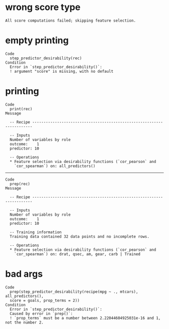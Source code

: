 # wrong score type

    All score computations failed; skipping feature selection.

# empty printing

    Code
      step_predictor_desirability(rec)
    Condition
      Error in `step_predictor_desirability()`:
      ! argument "score" is missing, with no default

# printing

    Code
      print(rec)
    Message
      
      -- Recipe ----------------------------------------------------------------------
      
      -- Inputs 
      Number of variables by role
      outcome:    1
      predictor: 10
      
      -- Operations 
      * Feature selection via desirability functions (`cor_pearson` and
        `cor_spearman`) on: all_predictors()

---

    Code
      prep(rec)
    Message
      
      -- Recipe ----------------------------------------------------------------------
      
      -- Inputs 
      Number of variables by role
      outcome:    1
      predictor: 10
      
      -- Training information 
      Training data contained 32 data points and no incomplete rows.
      
      -- Operations 
      * Feature selection via desirability functions (`cor_pearson` and
        `cor_spearman`) on: drat, qsec, am, gear, carb | Trained

# bad args

    Code
      prep(step_predictor_desirability(recipe(mpg ~ ., mtcars), all_predictors(),
      score = goals, prop_terms = 2))
    Condition
      Error in `step_predictor_desirability()`:
      Caused by error in `prep()`:
      ! `prop_terms` must be a number between 2.22044604925031e-16 and 1, not the number 2.

